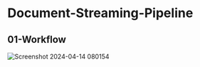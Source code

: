 # Document-Streaming-Pipeline

## 01-Workflow
![Screenshot 2024-04-14 080154](https://github.com/KOMPALALOKESH/document-streaming-pipeline/assets/83068533/0f438686-c3e0-433b-841a-44a173f95fa8)
